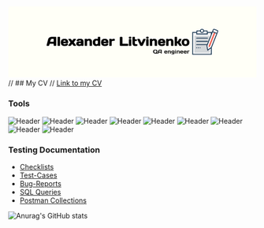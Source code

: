 [![Header](https://github.com/alxtvin/alxtvin/blob/main/files/allitlogo1.png)](https://github.com/alxtvin)
// ## My CV
// [Link to my CV](https://drive.google.com/file/d/1eYh1xGvLuUKYcFJusiQQvLS7VlgudAtm/view?usp=sharing)


### Tools
![Header](https://img.shields.io/badge/Jira-090909?style=for-the-badge&logo=jira&logoColor=136be1)
![Header](https://img.shields.io/badge/Postman-090909?style=for-the-badge&logo=postman&logoColor=f76935)
![Header](https://img.shields.io/badge/Github-090909?style=for-the-badge&logo=github&logoColor=8cc4d7)
![Header](https://img.shields.io/badge/PostgreSQL-090909?style=for-the-badge&logo=PostgreSQL&logoColor=4169E1)
![Header](https://img.shields.io/badge/DevTools-090909?style=for-the-badge&logo=googlechrome&logoColor=2674f2)
![Header](https://img.shields.io/badge/AndroidStudio-090909?style=for-the-badge&logo=androidstudio&logoColor=3ad07d)
![Header](https://img.shields.io/badge/Charles-090909?style=for-the-badge&logo=charles&logoColor=8cc4d7)
![Header](https://img.shields.io/badge/YouTrack-090909?style=for-the-badge&logo=YouTrack&logoColor=8cc4d7)
![Header](https://img.shields.io/badge/dbeaver-090909?style=for-the-badge&logo=dbeaver&logoColor=8cc4d7)


### Testing Documentation

- [Checklists](https://github.com/alxtvin/checklists)
- [Test-Cases](https://github.com/alxtvin/testCases)
- [Bug-Reports](https://github.com/alxtvin/bugReports)
- [SQL Queries](https://github.com/alxtvin/SQL)
- [Postman Collections](https://github.com/alxtvin/postman)

![Anurag's GitHub stats](https://github-readme-stats.vercel.app/api?username=alxtvin&show_icons=true&theme=dark&hide=stars,prs,issues,contribs)
